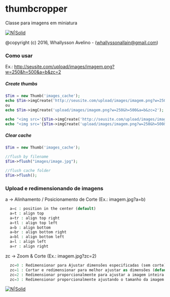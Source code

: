 # thumbcropper
Classe para imagens em miniatura

[![N|Solid](https://stc.pagseguro.uol.com.br/public/img/botoes/doacoes/209x48-doar-assina.gif)](https://pag.ae/bfh6JgF)


@copyright (c) 2016, Whallysson Avelino - (whallyssonallain@gmail.com)


### Como usar
Ex.: http://seusite.com/upload/images/imagem.png?w=250&h=500&a=b&zc=2

##### Create thumbs
``` php
$Tim = new Thumb('images_cache');
echo $Tim->imgCreate('http://seusite.com/upload/images/imagem.png?w=250&h=500&a=b&zc=2');
ou
echo $Tim->imgCreate('upload/images/imagem.png?w=250&h=500&a=b&zc=2');

echo "<img src='{$Tim->imgCreate('http://seusite.com/upload/images/imagem.png?w=250&h=500&a=b&zc=2')}' alt='New Image' title='New Image'>";
echo "<img src='{$Tim->imgCreate('upload/images/imagem.png?w=250&h=500&a=b&zc=2')}' alt='New Image' title='New Image'>";
```

##### Clear cache
``` php
$Tim = new Thumb('images_cache');

//flush by filename
$Tim->flush("images/image.jpg");

//flush cache folder
$Tim->flush();
```


### Upload e redimensionando de imagens
  a -> Alinhamento / Posicionamento de Corte (Ex.: imagem.jpg?a=b)
``` php
  a=c : position in the center (default)
  a=t : align top
  a=tr : align top right
  a=tl : align top left
  a=b : align bottom
  a=br : align bottom right
  a=bl : align bottom left
  a=l : align left
  a=r : align right
```

  zc -> Zoom & Corte (Ex.: imagem.jpg?zc=2)
``` php
  zc=0 : Redimensionar para Ajustar dimensões especificadas (sem corte)
  zc=1 : Cortar e redimensionar para melhor ajustar as dimensões (default)
  zc=2 : Redimensionar proporcionalmente para ajustar a imagem inteira em dimensões especificadas e adicionar bordas, se necessário
  zc=3 : Redimensionar proporcionalmente ajustando o tamanho da imagem dimensionada para que não haja lacunas nas bordas
```

[![N|Solid](https://stc.pagseguro.uol.com.br/public/img/botoes/doacoes/209x48-doar-assina.gif)](https://pag.ae/bfh6JgF)


